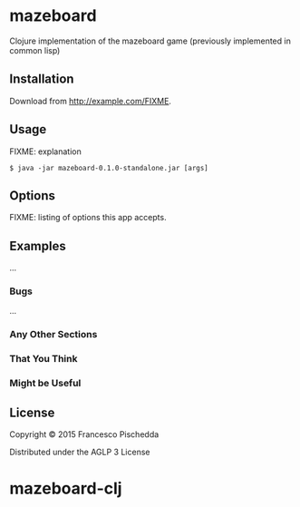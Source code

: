 # mazeboard

Clojure implementation of the mazeboard game (previously implemented in common lisp)

## Installation

Download from http://example.com/FIXME.

## Usage

FIXME: explanation

    $ java -jar mazeboard-0.1.0-standalone.jar [args]

## Options

FIXME: listing of options this app accepts.

## Examples

...

### Bugs

...

### Any Other Sections
### That You Think
### Might be Useful

## License

Copyright © 2015 Francesco Pischedda

Distributed under the AGLP 3 License
# mazeboard-clj
